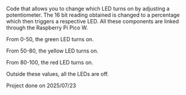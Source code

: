 Code that allows you to change which LED turns on by adjusting a potentiometer. The 16 bit reading obtained is changed to a percentage which then triggers a respective LED. All these components are linked through the Raspberry Pi Pico W.

From 0-50, the green LED turns on.

From 50-80, the yellow LED turns on.

From 80-100, the red LED turns on.

Outside these values, all the LEDs are off.



Project done on 2025/07/23

